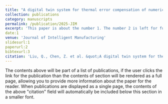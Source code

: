 ```yaml
---
title: "A digital twin system for thermal error compensation of numerical control machine tools based on multi-algorithm collaborative modeling"
collection: publications
category: manuscripts
permalink: /publication/2025-JIM
excerpt: 'This paper is about the number 1. The number 2 is left for future work.'
date:1
venue: 'Journal of Intelligent Manufacturing'
slidesurl:1
paperurl:2
bibtexurl:3
citation: 'Liu, Q., Chen, Z. et al. &quot;A digital twin system for thermal error compensation of numerical control machine tools based on multi-algorithm collaborative modeling.&quot; <i>Journal of Intelligent Manufacturing</i>. 1(1).'
---
```

The contents above will be part of a list of publications, if the user clicks the link for the publication than the contents of section will be rendered as a full page, allowing you to provide more information about the paper for the reader. When publications are displayed as a single page, the contents of the above "citation" field will automatically be included below this section in a smaller font.
